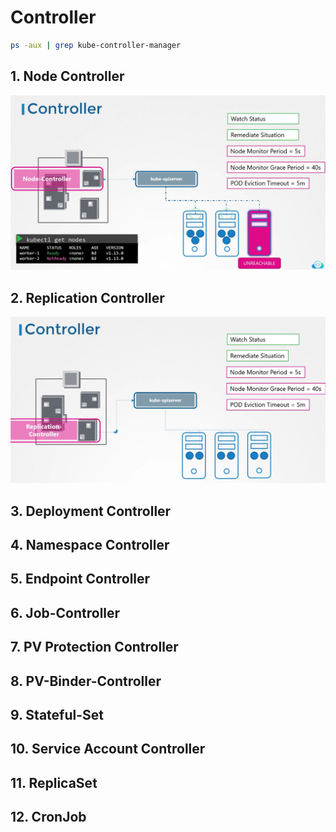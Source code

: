# Controller

```bash
ps -aux | grep kube-controller-manager
```

## 1. Node Controller
![IMAGE](../../images/kubernetes_control1.png)


## 2. Replication Controller
![Image](../../images/kubernetes_control2.png)

## 3. Deployment Controller

## 4. Namespace Controller

## 5. Endpoint Controller

## 6. Job-Controller

## 7. PV Protection Controller

## 8. PV-Binder-Controller

## 9. Stateful-Set

## 10. Service Account Controller

## 11. ReplicaSet

## 12. CronJob